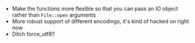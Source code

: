 
- Make the functions more flexible so that you can pass an IO object rather than `File::open` arguments
- More robust support of different encodings, it's kind of hacked on right now
- Ditch force_utf8?
